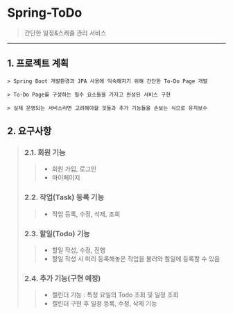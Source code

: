 # Spring-ToDo
> 간단한 일정&스케쥴 관리 서비스
  
  
* * *
## 1. 프로젝트 계획

    > Spring Boot 개발환경과 JPA 사용에 익숙해지기 위해 간단한 To-Do Page 개발
    
    > To-Do Page를 구성하는 필수 요소들을 가지고 완성된 서비스 구현
    
    > 실제 운영되는 서비스라면 고려해야할 것들과 추가 기능들을 손보는 식으로 유지보수


## 2. 요구사항
> ### 2.1. 회원 기능
> > * 회원 가입, 로그인
> > * 마이페이지
> ### 2.2. 작업(Task) 등록 기능
> > * 작업 등록, 수정, 삭제, 조회
> ### 2.3. 할일(Todo) 기능
> > * 할일 작성, 수정, 진행
> > * 할일 작성 시 미리 등록해놓은 작업을 불러와 할일에 등록할 수 있음
> ### 2.4. 추가 기능(구현 예정)
> > * 캘린더 기능 : 특정 요일의 Todo 조회 및 일정 조회
> > * 캘린더 구현 후 일정 등록, 수정, 삭제 기능